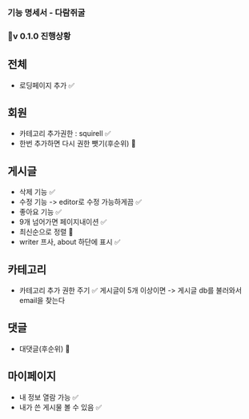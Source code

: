 ### 기능 명세서 - 다람쥐굴


### 🚀v 0.1.0 진행상황
## 전체
 - 로딩페이지 추가 ✅
## 회원
 - 카테고리 추가권한 : squirell ✅
 - 한번 추가하면 다시 권한 뺏기(후순위) 🤔
## 게시글
 - 삭제 기능 ✅
 - 수정 기능 -> editor로 수정 가능하게끔 ✅
 - 좋아요 기능 ✅
 - 9개 넘어가면 페이지내이션 ✅
  - 최신순으로 정렬 🤔
 - writer 프사, about 하단에 표시 ✅
## 카테고리
 - 카테고리 추가 권한 주기 ✅
    게시글이 5개 이상이면 -> 게시글 db를 불러와서 email을 찾는다
## 댓글
 - 대댓글(후순위) 🤔
## 마이페이지
 - 내 정보 열람 가능 ✅
 - 내가 쓴 게시물 볼 수 있음 ✅
